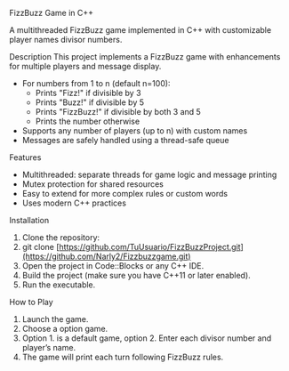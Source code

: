 FizzBuzz Game in C++

A multithreaded FizzBuzz game implemented in C++ with customizable player names divisor numbers.

Description
This project implements a FizzBuzz game with enhancements for multiple players and message display.

- For numbers from 1 to n (default n=100):
  - Prints "Fizz!" if divisible by 3
  - Prints "Buzz!" if divisible by 5
  - Prints "FizzBuzz!" if divisible by both 3 and 5
  - Prints the number otherwise
- Supports any number of players (up to n) with custom names
- Messages are safely handled using a thread-safe queue

 Features
- Multithreaded: separate threads for game logic and message printing
- Mutex protection for shared resources
- Easy to extend for more complex rules or custom words
- Uses modern C++ practices

 Installation
1. Clone the repository:
2. git clone [https://github.com/TuUsuario/FizzBuzzProject.git](https://github.com/Narly2/Fizzbuzzgame.git)
2. Open the project in Code::Blocks or any C++ IDE.
3. Build the project (make sure you have C++11 or later enabled).
4. Run the executable.

How to Play
1. Launch the game.
2. Choose a option game.
3. Option 1. is a default game, option 2. Enter each divisor number and player’s name.
4. The game will print each turn following FizzBuzz rules.


